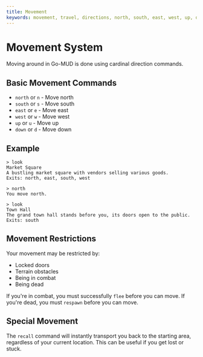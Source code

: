 ```yaml
---
title: Movement
keywords: movement, travel, directions, north, south, east, west, up, down
---
```

# Movement System

Moving around in Go-MUD is done using cardinal direction commands.

## Basic Movement Commands

- `north` or `n` - Move north
- `south` or `s` - Move south
- `east` or `e` - Move east
- `west` or `w` - Move west
- `up` or `u` - Move up
- `down` or `d` - Move down

## Example

```
> look
Market Square
A bustling market square with vendors selling various goods.
Exits: north, east, south, west

> north
You move north.

> look
Town Hall
The grand town hall stands before you, its doors open to the public.
Exits: south
```

## Movement Restrictions

Your movement may be restricted by:
- Locked doors
- Terrain obstacles
- Being in combat
- Being dead

If you're in combat, you must successfully `flee` before you can move.
If you're dead, you must `respawn` before you can move.

## Special Movement

The `recall` command will instantly transport you back to the starting area, regardless of your current location. This can be useful if you get lost or stuck. 